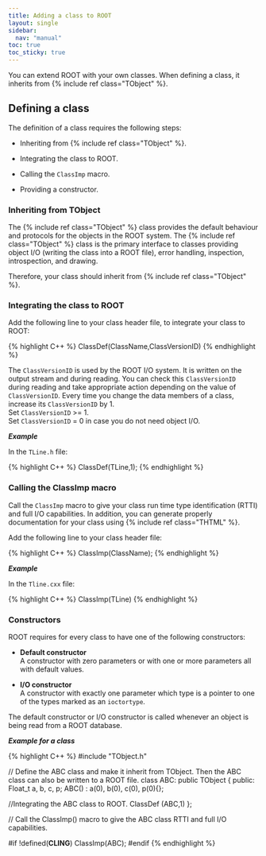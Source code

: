```yaml
---
title: Adding a class to ROOT
layout: single
sidebar:
  nav: "manual"
toc: true
toc_sticky: true
---
```


You can extend ROOT with your own classes. When defining a class, it inherits from {% include ref class="TObject" %}.

## Defining a class

The definition of a class requires the following steps:

  - Inheriting from {% include ref class="TObject" %}.

  - Integrating the class to ROOT.

  - Calling the `ClassImp` macro.

  - Providing a constructor.

### Inheriting from TObject

The {% include ref class="TObject" %} class provides the default behaviour and protocols for the objects in the ROOT system. The {% include ref class="TObject" %} class is the primary interface to classes providing object I/O (writing the class into a ROOT file), error handling, inspection, introspection, and drawing.

Therefore, your class should inherit from {% include ref class="TObject" %}.

### Integrating the class to ROOT

Add the following line to your class header file, to integrate your class to ROOT:

{% highlight C++ %}
   ClassDef(ClassName,ClassVersionID)
{% endhighlight %}

The `ClassVersionID` is used by the ROOT I/O system. It is written on the output stream and during reading. You can check this `ClassVersionID` during reading and take appropriate action depending on the value of `ClassVersionID`.
Every time you change the data members of a class, increase its `ClassVersionID` by 1.<br>
Set `ClassVersionID` >= 1.<br>
Set `ClassVersionID` = 0 in case you do not need object I/O.

_**Example**_

In the `TLine.h` file:

{% highlight C++ %}
   ClassDef(TLine,1);
{% endhighlight %}

### Calling the ClassImp macro

Call the `ClassImp` macro to give your class run time type identification (RTTI) and full I/O capabilities. In addition, you can generate properly documentation for your class using {% include ref class="THTML" %}.

Add the following line to your class header file:

{% highlight C++ %}
   ClassImp(ClassName);
{% endhighlight %}

_**Example**_

In the `Tline.cxx` file:

{% highlight C++ %}
   ClassImp(TLine)
{% endhighlight %}

### Constructors

ROOT requires for every class to have one of the following constructors:

  - **Default constructor**<br>
   A constructor with zero parameters or with one or more parameters all with default values.

  - **I/O constructor**<br>
   A constructor with exactly one parameter which type is a pointer to one of the types marked as an `ioctortype`.

The default constructor or I/O constructor is called whenever an object is being read from a ROOT database.

_**Example for a class**_

{% highlight C++ %}
#include "TObject.h"

// Define the ABC class and make it inherit from TObject. Then the ABC class can also be written to a ROOT file.
   class ABC: public TObject {
   public:
   Float_t a, b, c, p;
   ABC() : a(0), b(0), c(0), p(0){};

//Integrating the ABC class to ROOT.
   ClassDef (ABC,1)
};

// Call the ClassImp() macro to give the ABC class RTTI and full I/O capabilities.

#if !defined(__CLING__)
    ClassImp(ABC);
#endif
{% endhighlight %}


